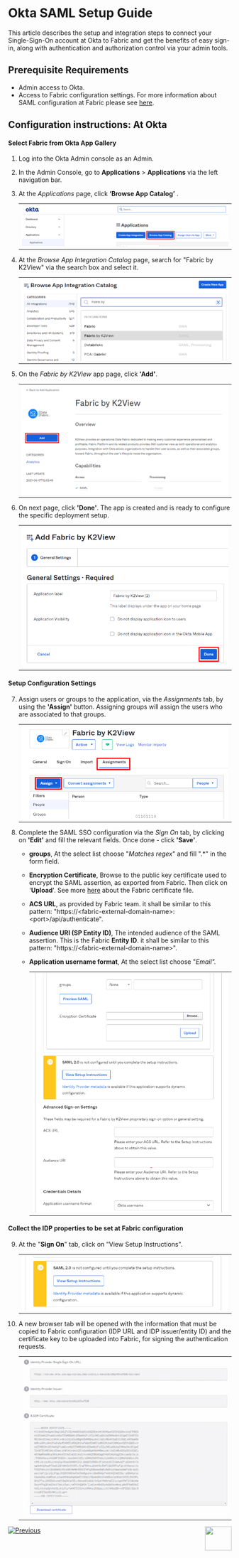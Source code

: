 # Okta SAML Setup Guide

This article describes the setup and integration steps to connect your Single-Sign-On account at Okta to Fabric and get the benefits of easy sign-in, along with authentication and authorization control via your admin tools.

## Prerequisite Requirements

- Admin access to Okta.
- Access to Fabric configuration settings. For more information about SAML configuration at Fabric please see [here](/articles/26_fabric_security/13_user_IAM_configiration.md#saml-configuration).

## Configuration instructions: At Okta

#### Select Fabric from Okta App Gallery

1. Log into the Okta Admin console as an Admin. 

2. In the Admin Console, go to **Applications** > **Applications** via the left navigation bar.

3. At the *Applications* page, click **‘Browse App Catalog’** .

   <table>
   <tbody>
   <tr>
   	<td >
       <img src="images/15_okta1_browse_apps.png">
       </td>
   </tr>
   </tbody>
   </table>
   
   
   
4. At the *Browse App Integration Catalog* page, search for "Fabric by K2View" via the search box and select it.

   <table>
   <tbody>
   <tr>
   	<td width="700pxl">
       <img src="images/15_okta2_search.png">
       </td>
   </tr>
   </tbody>
   </table>

5. On the *Fabric by K2View* app page, click **'Add'**.

   <table>
   <tbody>
   <tr>
   	<td>
       <img src="images/15_okta3_add_k2view.png">
       </td>
   </tr>
   </tbody>
   </table>
   
   

6. On next page, click **'Done'**. The app is created and is ready to configure the specific deployment setup.

   <table><tbody><tr>    <td>    <img src="images/15_okta4_done.png">    </td></tr></tbody></table>



#### Setup Configuration Settings

7. Assign users or groups to the application, via the *Assignments* tab, by using the **'Assign'** button.  Assigning groups will assign the users who are associated to that groups.

   <table><tbody><tr>    <td>    <img src="images/15_okta5_assignments.png">    </td></tr></tbody></table>

   

8. Complete the SAML SSO configuration via the *Sign On* tab, by clicking on **'Edit'** and fill the relevant fields. Once done - click **'Save'**. 

   - **groups**, At the select list choose "*Matches regex*" and fill ".*" in the form field. 

   - **Encryption Certificate**, Browse to the public key certificate used to encrypt the SAML assertion, as exported from Fabric. Then click on '**Upload**'. See more [here](/articles/26_fabric_security/13_user_IAM_configiration.md#saml-configuration) about the Fabric certificate file.

   - **ACS URL**, as provided by Fabric team. it shall be similar to this pattern: "https://\<fabric-external-domain-name>:\<port>/api/authenticate".

   - **Audience URI (SP Entity ID)**, The intended audience of the SAML assertion. This is the Fabric **Entity ID**. it shall be similar to this pattern: "https://\<fabric-external-domain-name>".

   - **Application username format**, At the select list choose "*Email".*

     <table><tbody><tr>    <td>    <img src="images/15_okta6_setup_config.png">    </td></tr></tbody></table>

     

#### Collect the IDP properties to be set at Fabric configuration

9. At the "**Sign On**" tab, click on "View Setup Instructions".

   <table><tbody><tr>    <td width="700pxl">    <img src="images/15_okta8.png">    </td></tr></tbody></table>

10. A new browser tab will be opened with the information that must be copied to Fabric configuration (IDP URL and IDP issuer/entity ID) and the certificate key to be uploaded into Fabric, for signing the authentication requests.

    <table><tbody><tr>    <td width="700pxl">    <img src="images/15_okta9.jpg">    </td></tr></tbody></table>

    

[![Previous](/articles/images/Previous.png)](/articles/26_fabric_security/14_user_IAM_SAML_Azure_AD_setup.md)[<img align="right" width="60" height="54" src="/articles/images/Next.png">](/articles/26_fabric_security/16_user_IAM_auditing.md)


